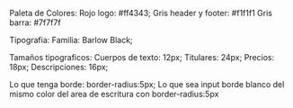 Paleta de Colores:
Rojo logo: #ff4343;
Gris header y footer: #f1f1f1
Gris barra: #7f7f7f

Tipografia: 
Familia: Barlow Black;

Tamaños tipograficos:
Cuerpos de texto: 12px;
Titulares: 24px;
Precios: 18px;
Descripciones: 16px;

Lo que tenga borde: border-radius:5px;
Lo que sea input borde blanco del mismo color del area de escritura con border-radius:5px

